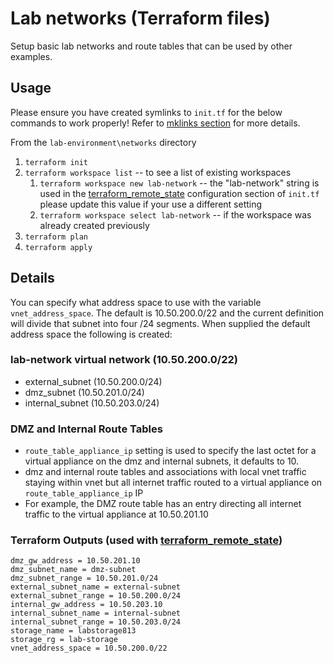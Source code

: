# Lab networks (Terraform files)

Setup basic lab networks and route tables that can be used by other examples.

## Usage
Please ensure you have created symlinks to `init.tf` for the below commands to work properly!  Refer to [mklinks section](https://github.com/chkp-wbelt/tf-labs#mklinks) for more details.

From the `lab-environment\networks` directory
1. `terraform init`
1. `terraform workspace list` -- to see a list of existing workspaces
    1. `terraform workspace new lab-network` -- the "lab-network" string is used in the [terraform_remote_state](https://www.terraform.io/docs/providers/terraform/d/remote_state.html) configuration section of `init.tf` please update this value if your use a different setting
    1. `terraform workspace select lab-network` -- if the workspace was already created previously
1. `terraform plan`
1. `terraform apply`

## Details

You can specify what address space to use with the variable `vnet_address_space`.  The default is 10.50.200.0/22 and the current definition will divide that subnet into four /24 segments.  When supplied the default address space the following is created:

### lab-network virtual network (10.50.200.0/22)
- external_subnet (10.50.200.0/24)
- dmz_subnet (10.50.201.0/24)
- internal_subnet (10.50.203.0/24)

### DMZ and Internal Route Tables
- `route_table_appliance_ip` setting is used to specify the last octet for a virtual appliance on the dmz and internal subnets, it defaults to 10.
- dmz and internal route tables and associations with local vnet traffic staying within vnet but all internet traffic routed to a virtual appliance on `route_table_appliance_ip` IP
- For example, the DMZ route table has an entry directing all internet traffic to the virtual appliance at 10.50.201.10

### Terraform Outputs (used with [terraform_remote_state](https://www.terraform.io/docs/providers/terraform/d/remote_state.html))
```
dmz_gw_address = 10.50.201.10
dmz_subnet_name = dmz-subnet
dmz_subnet_range = 10.50.201.0/24
external_subnet_name = external-subnet
external_subnet_range = 10.50.200.0/24
internal_gw_address = 10.50.203.10
internal_subnet_name = internal-subnet
internal_subnet_range = 10.50.203.0/24
storage_name = labstorage813
storage_rg = lab-storage
vnet_address_space = 10.50.200.0/22
```